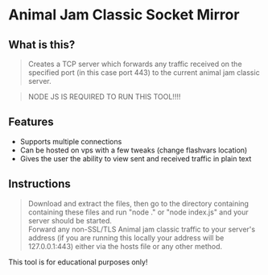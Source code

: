 # Animal Jam Classic Socket Mirror

## What is this?

> Creates a TCP server which forwards any traffic received on the specified port (in this case port 443) to the current animal jam classic server.                   
           
>NODE JS IS REQUIRED TO RUN THIS TOOL!!!!

## Features

- Supports multiple connections             
- Can be hosted on vps with a few tweaks (change flashvars location)    
- Gives the user the ability to view sent and received traffic in plain text    


## Instructions

> Download and extract the files, then go to the directory containing containing these files and run "node ." or "node index.js" and your server should be started.     
Forward any non-SSL/TLS Animal jam classic traffic to your server's address (if you are running this locally your address will be 127.0.0.1:443) either via the hosts file or any other method.


This tool is for educational purposes only!
